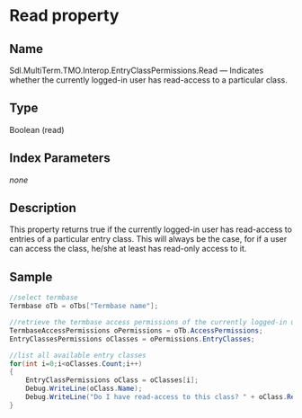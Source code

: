 #  Read property

## Name

Sdl.MultiTerm.TMO.Interop.EntryClassPermissions.Read —          Indicates whether the currently logged-in user has read-access to a particular class.

## Type
Boolean
(read)

## Index Parameters
*none*

## Description

This property returns true if the currently logged-in user has read-access to entries of a particular entry class. This will always be the case, for if a user can access the class, he/she at least has read-only access to it.

## Sample


```cs
//select termbase
Termbase oTb = oTbs["Termbase name"];

//retrieve the termbase access permissions of the currently logged-in user
TermbaseAccessPermissions oPermissions = oTb.AccessPermissions;
EntryClassesPermissions oClasses = oPermissions.EntryClasses;

//list all available entry classes
for(int i=0;i<oClasses.Count;i++)
{
   	EntryClassPermissions oClass = oClasses[i];
   	Debug.WriteLine(oClass.Name);
   	Debug.WriteLine("Do I have read-access to this class? " + oClass.Read);
}
```

